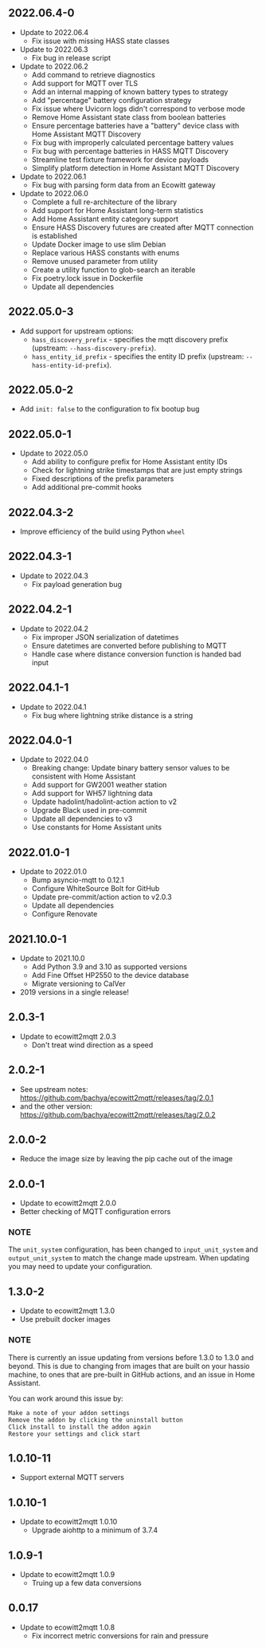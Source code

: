 ## 2022.06.4-0
* Update to 2022.06.4
  * Fix issue with missing HASS state classes
* Update to 2022.06.3
  * Fix bug in release script
* Update to 2022.06.2
  * Add command to retrieve diagnostics
  * Add support for MQTT over TLS
  * Add an internal mapping of known battery types to strategy
  * Add "percentage" battery configuration strategy
  * Fix issue where Uvicorn logs didn't correspond to verbose mode
  * Remove Home Assistant state class from boolean batteries
  * Ensure percentage batteries have a "battery" device class with Home Assistant MQTT Discovery
  * Fix bug with improperly calculated percentage battery values
  * Fix bug with percentage batteries in HASS MQTT Discovery
  * Streamline test fixture framework for device payloads
  * Simplify platform detection in Home Assistant MQTT Discovery
* Update to 2022.06.1
  * Fix bug with parsing form data from an Ecowitt gateway
* Update to 2022.06.0
  * Complete a full re-architecture of the library
  * Add support for Home Assistant long-term statistics
  * Add Home Assistant entity category support
  * Ensure HASS Discovery futures are created after MQTT connection is established
  * Update Docker image to use slim Debian
  * Replace various HASS constants with enums
  * Remove unused parameter from utility
  * Create a utility function to glob-search an iterable
  * Fix poetry.lock issue in Dockerfile
  * Update all dependencies

## 2022.05.0-3
* Add support for upstream options:
  * `hass_discovery_prefix` - specifies the mqtt discovery prefix (upstream: `--hass-discovery-prefix`).
  * `hass_entity_id_prefix` - specifies the entity ID prefix (upstream: `--hass-entity-id-prefix`).

## 2022.05.0-2
* Add `init: false` to the configuration to fix bootup bug

## 2022.05.0-1
* Update to 2022.05.0
  * Add ability to configure prefix for Home Assistant entity IDs
  * Check for lightning strike timestamps that are just empty strings
  * Fixed descriptions of the prefix parameters
  * Add additional pre-commit hooks

## 2022.04.3-2
* Improve efficiency of the build using Python `wheel`

## 2022.04.3-1
* Update to 2022.04.3
  * Fix payload generation bug

## 2022.04.2-1
* Update to 2022.04.2
  * Fix improper JSON serialization of datetimes
  * Ensure datetimes are converted before publishing to MQTT
  * Handle case where distance conversion function is handed bad input

## 2022.04.1-1
* Update to 2022.04.1
  * Fix bug where lightning strike distance is a string

## 2022.04.0-1
* Update to 2022.04.0
  * Breaking change: Update binary battery sensor values to be consistent with Home Assistant
  * Add support for GW2001 weather station
  * Add support for WH57 lightning data
  * Update hadolint/hadolint-action action to v2
  * Upgrade Black used in pre-commit
  * Update all dependencies to v3
  * Use constants for Home Assistant units

## 2022.01.0-1
* Update to 2022.01.0
  * Bump asyncio-mqtt to 0.12.1
  * Configure WhiteSource Bolt for GitHub
  * Update pre-commit/action action to v2.0.3
  * Update all dependencies
  * Configure Renovate

## 2021.10.0-1
* Update to 2021.10.0
  * Add Python 3.9 and 3.10 as supported versions
  * Add Fine Offset HP2550 to the device database
  * Migrate versioning to CalVer
* 2019 versions in a single release!

## 2.0.3-1
* Update to ecowitt2mqtt 2.0.3
  * Don't treat wind direction as a speed

## 2.0.2-1
* See upstream notes: https://github.com/bachya/ecowitt2mqtt/releases/tag/2.0.1
* and the other version: https://github.com/bachya/ecowitt2mqtt/releases/tag/2.0.2

## 2.0.0-2
* Reduce the image size by leaving the pip cache out of the image

## 2.0.0-1
* Update to ecowitt2mqtt 2.0.0
* Better checking of MQTT configuration errors

### NOTE
The `unit_system` configuration, has been changed to `input_unit_system` and `output_unit_system` to match the change made upstream. When updating you may need to update your configuration.

## 1.3.0-2
* Update to ecowitt2mqtt 1.3.0
* Use prebuilt docker images

### NOTE
There is currently an issue updating from versions before 1.3.0 to 1.3.0 and beyond. This is due to changing from images that are built on your hassio machine, to ones that are pre-built in GitHub actions, and an issue in Home Assistant.

You can work around this issue by:

    Make a note of your addon settings
    Remove the addon by clicking the uninstall button
    Click install to install the addon again
    Restore your settings and click start

## 1.0.10-11
* Support external MQTT servers

## 1.0.10-1
* Update to ecowitt2mqtt 1.0.10
  * Upgrade aiohttp to a minimum of 3.7.4

## 1.0.9-1

* Update to ecowitt2mqtt 1.0.9
  * Truing up a few data conversions

## 0.0.17

* Update to ecowitt2mqtt 1.0.8
   * Fix incorrect metric conversions for rain and pressure
